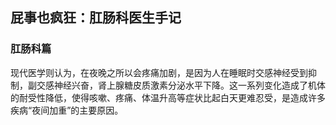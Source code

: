 <!--
 * @Author: zhangyu
 * @Email: zhangdulin@outlook.com
 * @Date: 2021-07-02 15:56:46
 * @LastEditors: zhangyu
 * @LastEditTime: 2021-12-09 14:03:38
 * @Description:
-->

## 屁事也疯狂：肛肠科医生手记

### 肛肠科篇
现代医学则认为，在夜晚之所以会疼痛加剧，是因为人在睡眠时交感神经受到抑制，副交感神经兴奋，肾上腺糖皮质激素分泌水平下降。这一系列变化造成了机体的耐受性降低，使得咳嗽、疼痛、体温升高等症状比起白天更难忍受，是造成许多疾病“夜间加重”的主要原因。


<Gitalk />

